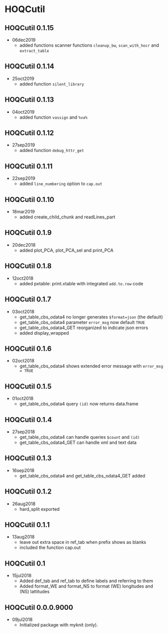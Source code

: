 # HOQCutil

## HOQCutil 0.1.15

* 06dec2019   
   + added functions scanner functions `cleanup_bw`, `scan_with_hocr` and `extract_table` 

## HOQCutil 0.1.14

* 25oct2019   
   + added function `silent_library`

## HOQCutil 0.1.13

* 04oct2019   
   + added function `vassign` and `%va%`

## HOQCutil 0.1.12

* 27sep2019   
   + added function `debug_httr_get`
 
## HOQCutil 0.1.11

* 22sep2019   
   + added `line_numbering` option to `cap.out`
      
## HOQCutil 0.1.10

* 18mar2019   
   + added create_child_chunk and readLines_part
       
## HOQCutil 0.1.9

* 20dec2018   
   + added plot_PCA, plot_PCA_sel and print_PCA
   
## HOQCutil 0.1.8

* 12oct2018   
   + added pxtable: print.xtable with integrated `add.to.row` code
   
## HOQCutil 0.1.7

* 03oct2018   
   + get_table_cbs_odata4 no longer generates `$format=json` (the default)
   + get_table_cbs_odata4 parameter `error_msg` now default `TRUE`
   + get_table_cbs_odata4_GET reorganized to indicate json errors
   + added display_wrapped
  
## HOQCutil 0.1.6

* 02oct2018
   + get_table_cbs_odata4 shows extended error message with `error_msg = TRUE`

## HOQCutil 0.1.5

* 01oct2018
   + get_table_cbs_odata4 query `(id)` now returns data.frame

## HOQCutil 0.1.4

* 27sep2018
   + get_table_cbs_odata4 can handle queries `$count` and `(id)`
   + get_table_cbs_odata4_GET can handle xml and text data

## HOQCutil 0.1.3

* 16sep2018
   + get_table_cbs_odata4 and get_table_cbs_odata4_GET added

## HOQCutil 0.1.2

* 26aug2018
   + hard_split exported

## HOQCutil 0.1.1

* 13aug2018
   + leave out extra space in ref_tab when prefix shows as blanks
   + included the function cap.out

## HOQCutil 0.1

* 15jul2018 
   + Added def_tab and ref_tab to define labels and referring to them
   + Added format_WE and format_NS to format (WE) longitudes and (NS) lattitudes

## HOQCutil 0.0.0.9000

* 09jul2018 
   + Initialized package with myknit (only).
     
